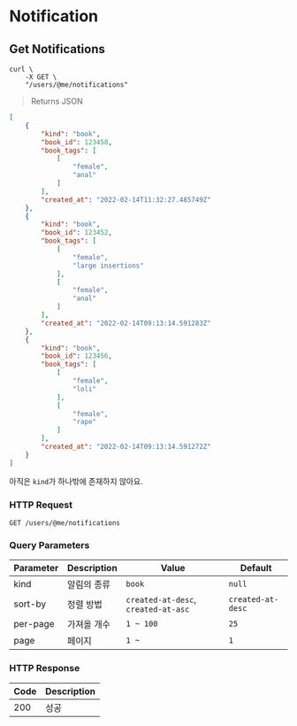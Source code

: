 # Notification

## Get Notifications

```shell
curl \
    -X GET \
    "/users/@me/notifications"
```

> Returns JSON

```json
[
    {
        "kind": "book",
        "book_id": 123458,
        "book_tags": [
            [
                "female",
                "anal"
            ]
        ],
        "created_at": "2022-02-14T11:32:27.485749Z"
    },
    {
        "kind": "book",
        "book_id": 123452,
        "book_tags": [
            [
                "female",
                "large insertions"
            ],
            [
                "female",
                "anal"
            ]
        ],
        "created_at": "2022-02-14T09:13:14.591283Z"
    },
    {
        "kind": "book",
        "book_id": 123456,
        "book_tags": [
            [
                "female",
                "loli"
            ],
            [
                "female",
                "rape"
            ]
        ],
        "created_at": "2022-02-14T09:13:14.591272Z"
    }
]
```

아직은 `kind`가 하나밖에 존재하지 않아요.

### HTTP Request

`GET /users/@me/notifications`

### Query Parameters

Parameter | Description | Value | Default |
--------- | ----------- | ----- | ------- |
kind | 알림의 종류 | `book` | `null` |
sort-by | 정렬 방법 | `created-at-desc`, `created-at-asc` | `created-at-desc` |
per-page | 가져올 개수 | `1 ~ 100` | `25` |
page | 페이지 | `1 ~` | `1` |

### HTTP Response

Code | Description |
---- | ----------- |
200  | 성공 |
